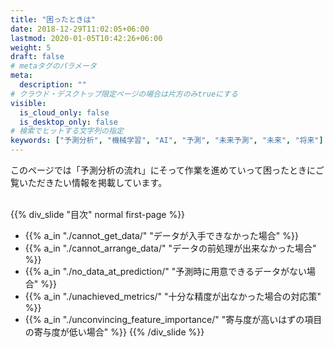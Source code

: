 ```yaml
---
title: "困ったときは"
date: 2018-12-29T11:02:05+06:00
lastmod: 2020-01-05T10:42:26+06:00
weight: 5
draft: false
# metaタグのパラメータ
meta:
  description: ""
# クラウド・デスクトップ限定ページの場合は片方のみtrueにする
visible:
  is_cloud_only: false
  is_desktop_only: false
# 検索でヒットする文字列の指定
keywords: ["予測分析", "機械学習", "AI", "予測", "未来予測", "未来", "将来"]
---
```


このページでは「予測分析の流れ」にそって作業を進めていって困ったときにご覧いただきたい情報を掲載しています。<br/>
 <br/>

{{% div_slide "目次" normal first-page %}}
- {{% a_in "./cannot_get_data/" "データが入手できなかった場合" %}}
- {{% a_in "./cannot_arrange_data/" "データの前処理が出来なかった場合" %}}
- {{% a_in "./no_data_at_prediction/" "予測時に用意できるデータがない場合" %}}
- {{% a_in "./unachieved_metrics/" "十分な精度が出なかった場合の対応策" %}}
- {{% a_in "./unconvincing_feature_importance/" "寄与度が高いはずの項目の寄与度が低い場合" %}}
{{% /div_slide %}}

